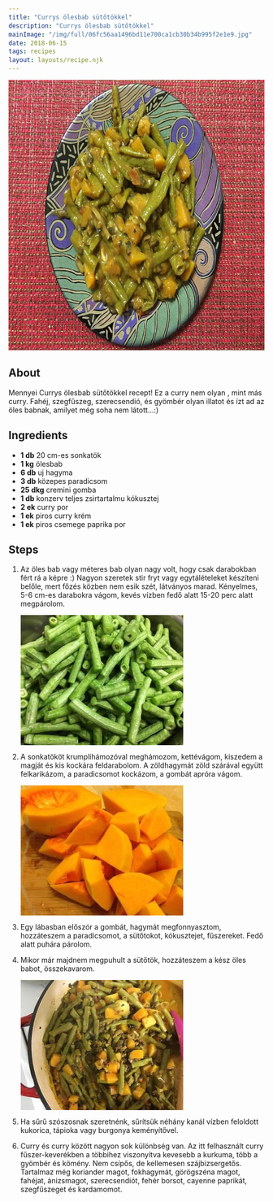 ```yaml
---
title: "Currys ölesbab sütőtökkel"
description: "Currys ölesbab sütőtökkel"
mainImage: "/img/full/06fc56aa1496bd11e700ca1cb30b34b995f2e1e9.jpg"
date: 2018-06-15
tags: recipes
layout: layouts/recipe.njk
---
```

                        
<p align="center"><a href="https://cookpad.com/hu/receptek/5178724-currys-olesbab-sutotokkel" rel="Recipe source page"><img width="751" height="532" src="/img/full/06fc56aa1496bd11e700ca1cb30b34b995f2e1e9.jpg"/></a></p>

## About
Mennyei Currys ölesbab sütőtökkel recept! Ez a curry nem olyan , mint más curry.  Fahéj, szegfűszeg, szerecsendió, és gyömbér olyan illatot és ízt ad az öles babnak, amilyet még soha nem látott...:)

>  

## Ingredients
* **1 db** 20 cm-es sonkatök
* **1 kg** ölesbab
* **6 db** uj hagyma
* **3 db** közepes paradicsom
* **25 dkg** cremini gomba
* **1 db** konzerv teljes zsirtartalmu kókusztej
* **2 ek** curry por
* **1 ek** piros curry krém
* **1 ek** piros csemege paprika por

## Steps

1. Az öles bab vagy méteres bab olyan nagy volt, hogy csak darabokban fért rá a képre :) Nagyon szeretek stir fryt vagy egytálételeket készíteni belőle, mert főzés közben nem esik szét, látványos marad. Kényelmes, 5-6 cm-es darabokra vágom, kevés vízben fedő alatt 15-20 perc alatt megpárolom.
 
    <p><img width="320" height="256" align="left" src="/img/full/d0f0f0d876cd27b77a4cab2facf925dcffd9662d.jpg"/></p><div style="clear: both"/>

2. A sonkatököt krumplihámozóval meghámozom, kettévágom, kiszedem a magját és kis kockára feldarabolom. A zöldhagymát zöld szárával együtt felkarikázom, a paradicsomot kockázom, a gombát apróra vágom.
 
    <p><img width="320" height="256" align="left" src="/img/full/2c8be6ed50e5cec4c6f2da44e41c05c63bab7ebf.jpg"/></p><div style="clear: both"/>

3. Egy lábasban előszór a gombát, hagymát megfonnyasztom, hozzáteszem a paradicsomot, a sütőtokot, kókusztejet, fűszereket. Fedő alatt puhára párolom.
 
    <div style="clear: both"/>

4. Mikor már majdnem megpuhult a sütőtök, hozzáteszem a kész öles babot, összekavarom.
 
    <p><img width="320" height="256" align="left" src="/img/full/f67e44a2f0a2c4e0f0f3f108dd1de179ae54272b.jpg"/></p><div style="clear: both"/>

5. Ha sűrű szószosnak szeretnénk, sűrítsük néhány kanál vízben feloldott kukorica, tápioka vagy burgonya keményítővel.
 
    <div style="clear: both"/>

6. Curry és curry között nagyon sok különbség van. Az itt felhasznált curry fűszer-keverékben a többihez viszonyítva kevesebb a kurkuma, több a gyömbér és kömény. Nem csípős, de kellemesen szájbizsergetős. Tartalmaz még koriander magot, fokhagymát, görögszéna magot, fahéjat, ánizsmagot, szerecsendiót, fehér borsot, cayenne paprikát, szegfűszeget és kardamomot.
 
    <div style="clear: both"/>

